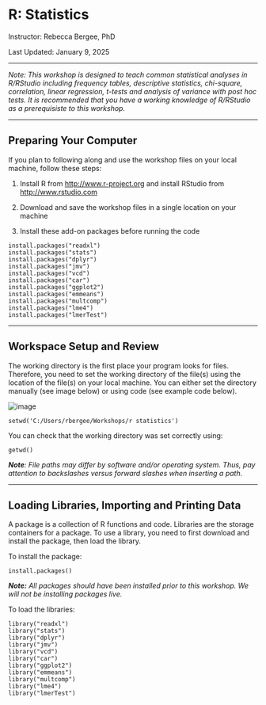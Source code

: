 # R: Statistics 
Instructor: Rebecca Bergee, PhD

Last Updated: January 9, 2025

---
*Note: This workshop is designed to teach common statistical analyses in R/RStudio including frequency tables, descriptive statistics, chi-square, correlation, linear regression, t-tests and analysis of variance with post hoc tests. It is recommended that you have a working knowledge of R/RStudio as a prerequisiste to this workshop.*

---

## Preparing Your Computer

If you plan to following along and use the workshop files on your local machine, follow these steps:

1.  Install R from <http://www.r-project.org> and install RStudio from <http://www.rstudio.com>

2.  Download and save the workshop files in a single location on your machine

3.  Install these add-on packages before running the code

```{r, eval=F, echo=T}
install.packages("readxl")
install.packages("stats")
install.packages("dplyr")
install.packages("jmv")
install.packages("vcd")
install.packages("car")
install.packages("ggplot2")
install.packages("emmeans")
install.packages("multcomp")
install.packages("lme4")
install.packages("lmerTest")
```
---
## Workspace Setup and Review

The working directory is the first place your program looks for files. Therefore, you need to set the working directory of the file(s) using the location of the file(s) on your local machine. You can either set the directory manually (see image below) or using code (see example code below).

![image](https://github.com/user-attachments/assets/6b888257-74ae-41dd-a3b2-a46471839e4d)

```{r, eval=F, echo=T}
setwd('C:/Users/rbergee/Workshops/r statistics') 
```

You can check that the working directory was set correctly using: 
```{r, eval=F}
getwd() 
```
***Note**: File paths may differ by software and/or operating system. Thus, pay attention to backslashes versus forward slashes when inserting a path.*

---
## Loading Libraries, Importing and Printing Data

A package is a collection of R functions and code. Libraries are the storage containers for a package. To use a library, you need to first download and install the package, then load the library.

To install the package:

```{r, eval=F, echo=T}
install.packages()
```

***Note:** All packages should have been installed prior to this workshop. We will not be installing packages live.*

To load the libraries:

```{r, warning=FALSE, message=FALSE}
library("readxl")
library("stats")
library("dplyr")
library("jmv")
library("vcd")
library("car")
library("ggplot2")
library("emmeans")
library("multcomp")
library("lme4")
library("lmerTest")
```

